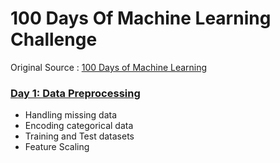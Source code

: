 # 100 Days Of Machine Learning Challenge

Original Source : [100 Days of Machine Learning](https://github.com/Avik-Jain/100-Days-Of-ML-Code)


### [Day 1: Data Preprocessing](https://github.com/nemanjarajic/100-Days-Of-ML-Challenge/tree/main/Day1)
  - Handling missing data
  - Encoding categorical data
  - Training and Test datasets
  - Feature Scaling 
